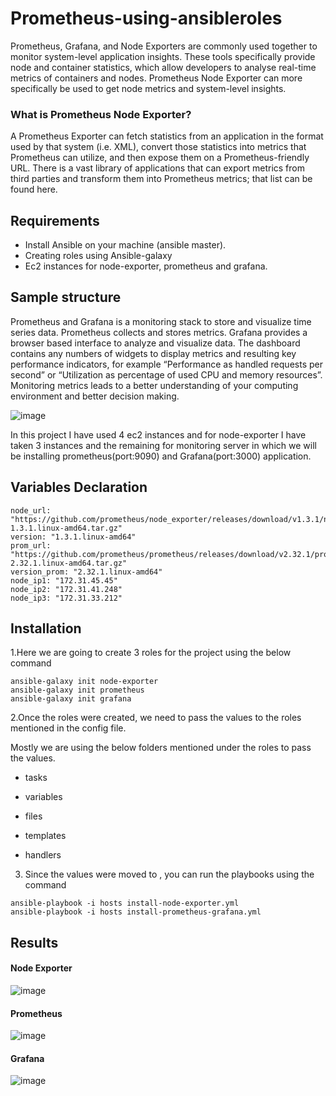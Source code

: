 # Prometheus-using-ansibleroles

Prometheus, Grafana, and Node Exporters are commonly used together to monitor system-level application insights. These tools specifically provide node and container statistics, which allow developers to analyse real-time metrics of containers and nodes. Prometheus Node Exporter can more specifically be used to get node metrics and system-level insights.

### What is Prometheus Node Exporter?

A Prometheus Exporter can fetch statistics from an application in the format used by that system (i.e. XML), convert those statistics into metrics that Prometheus can utilize, and then expose them on a Prometheus-friendly URL. There is a vast library of applications that can export metrics from third parties and transform them into  Prometheus metrics; that list can be found here.

## Requirements

- Install Ansible on your machine (ansible master).
- Creating roles using Ansible-galaxy
- Ec2 instances for node-exporter, prometheus and grafana.

## Sample structure

Prometheus and Grafana is a monitoring stack to store and visualize time series data. Prometheus collects and stores metrics. Grafana provides a browser based interface to analyze and visualize data.
The dashboard contains any numbers of widgets to display metrics and resulting key performance indicators, for example “Performance as handled requests per second” or “Utilization as percentage of used CPU and memory resources”. Monitoring metrics leads to a better understanding of your computing environment and better decision making.


![image](https://github.com/Ismailpb/prometheus-using-ansibleroles/blob/d257f4976399d157520f5d3ebbaa67837c2960f8/Screenshot%20from%202022-01-08%2001-34-49.png)

In this project I have used 4 ec2 instances  and for node-exporter I have taken 3 instances and the remaining for monitoring server in which we will be installing prometheus(port:9090) and Grafana(port:3000) application.


## Variables Declaration

```
node_url: "https://github.com/prometheus/node_exporter/releases/download/v1.3.1/node_exporter-1.3.1.linux-amd64.tar.gz"
version: "1.3.1.linux-amd64"
prom_url: "https://github.com/prometheus/prometheus/releases/download/v2.32.1/prometheus-2.32.1.linux-amd64.tar.gz"
version_prom: "2.32.1.linux-amd64"
node_ip1: "172.31.45.45"
node_ip2: "172.31.41.248"
node_ip3: "172.31.33.212"
```

## Installation

1.Here we are going to create 3 roles for the project using the below command

```
ansible-galaxy init node-exporter
ansible-galaxy init prometheus
ansible-galaxy init grafana
```

2.Once the roles were created, we need to pass the values to the roles mentioned in the config file.

Mostly we are using the below folders mentioned under the roles to pass the values.

 - tasks
 
 - variables
 
 - files
    
 - templates

 - handlers

3. Since the values were moved to , you can run the playbooks using the command
```
ansible-playbook -i hosts install-node-exporter.yml
ansible-playbook -i hosts install-prometheus-grafana.yml
```

## Results

#### Node Exporter

![image](https://github.com/Ismailpb/prometheus-using-ansibleroles/blob/793426187ab00496abef8011f92e596969bac971/Untitled%20Project.png)

#### Prometheus

![image](https://user-images.githubusercontent.com/93197553/148276026-1800c373-247a-4b76-8bb6-ff521d01c7a2.png)

#### Grafana

![image](https://user-images.githubusercontent.com/93197553/148278012-ed9e9373-10ba-486c-b827-4e119eeb81d1.png)
